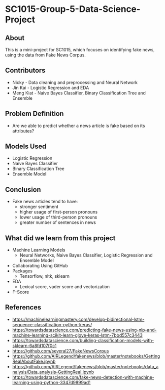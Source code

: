 # SC1015-Group-5-Data-Science-Project
## About
This is a mini-project for SC1015, which focuses on identifying fake news, using the data from Fake News Corpus.

## Contributors
- Nicky - Data cleaning and preprocessing and Neural Network
- Jin Kai - Logistic Regression and EDA
- Meng Kiat - Naive Bayes Classifier, Binary Classification Tree and Ensemble

## Problem Definition
- Are we able to predict whether a news article is fake based on its attributes?

## Models Used
- Logistic Regression
- Naive Bayes Classifier
- Binary Classification Tree
- Ensemble Model

## Conclusion
- Fake news articles tend to have:
  - stronger sentiment 
  - higher usage of first-person pronouns
  - lower usage of third-person pronouns
  - greater number of sentences in news 

## What did we learn from this project
- Machine Learning Models
  - Neural Networks, Naive Bayes Classifier, Logistic Regression and Ensemble Model
- Collaborating Using GitHub
- Packages
  - Tensorflow, nltk, sklearn
- EDA
  - Lexical score, vader score and vectorization 
- F-Score

## References
- https://machinelearningmastery.com/develop-bidirectional-lstm-sequence-classification-python-keras/
- https://towardsdatascience.com/predicting-fake-news-using-nlp-and-machine-learning-scikit-learn-glove-keras-lstm-7bbd557c3443
- https://towardsdatascience.com/building-classification-models-with-sklearn-6a8fd107f0c1
- https://github.com/several27/FakeNewsCorpus
- https://github.com/AIRLegend/fakenews/blob/master/notebooks/GettingRealAboutFake.ipynb
- https://github.com/AIRLegend/fakenews/blob/master/notebooks/data_analysis/Data_analysis-GettingReal.ipynb
- https://towardsdatascience.com/fake-news-detection-with-machine-learning-using-python-3347d9899ad1

